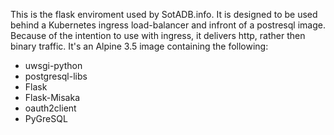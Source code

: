 This is the flask enviroment used by SotADB.info. It is designed to be used behind a Kubernetes ingress load-balancer and infront of a postresql image. Because of the intention to use with ingress, it delivers http, rather then binary traffic. It's an Alpine 3.5 image containing the following:

 * uwsgi-python
 * postgresql-libs
 * Flask
 * Flask-Misaka
 * oauth2client
 * PyGreSQL

